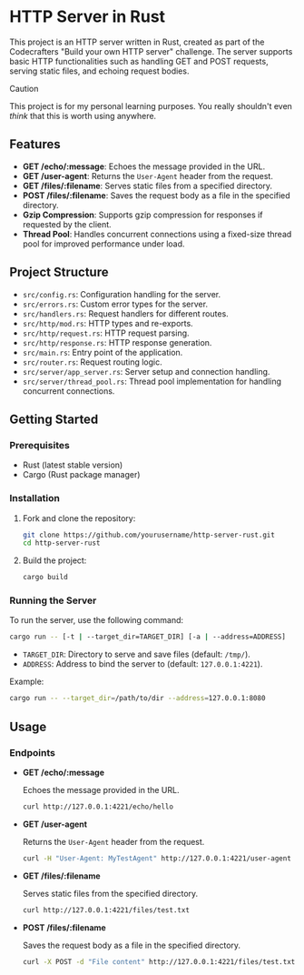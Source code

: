 # HTTP Server in Rust

This project is an HTTP server written in Rust, created as part of the Codecrafters "Build your own HTTP server" challenge. The server supports basic HTTP functionalities such as handling GET and POST requests, serving static files, and echoing request bodies.

> [!CAUTION]
> This project is for my personal learning purposes. You really shouldn't even _think_ that this is worth using anywhere.

## Features

- **GET /echo/:message**: Echoes the message provided in the URL.
- **GET /user-agent**: Returns the `User-Agent` header from the request.
- **GET /files/:filename**: Serves static files from a specified directory.
- **POST /files/:filename**: Saves the request body as a file in the specified directory.
- **Gzip Compression**: Supports gzip compression for responses if requested by the client.
- **Thread Pool**: Handles concurrent connections using a fixed-size thread pool for improved performance under load.

## Project Structure

- `src/config.rs`: Configuration handling for the server.
- `src/errors.rs`: Custom error types for the server.
- `src/handlers.rs`: Request handlers for different routes.
- `src/http/mod.rs`: HTTP types and re-exports.
- `src/http/request.rs`: HTTP request parsing.
- `src/http/response.rs`: HTTP response generation.
- `src/main.rs`: Entry point of the application.
- `src/router.rs`: Request routing logic.
- `src/server/app_server.rs`: Server setup and connection handling.
- `src/server/thread_pool.rs`: Thread pool implementation for handling concurrent connections.

## Getting Started

### Prerequisites

- Rust (latest stable version)
- Cargo (Rust package manager)

### Installation

1. Fork and clone the repository:

    ```sh
    git clone https://github.com/yourusername/http-server-rust.git
    cd http-server-rust
    ```

2. Build the project:

    ```sh
    cargo build
    ```

### Running the Server

To run the server, use the following command:

```sh
cargo run -- [-t | --target_dir=TARGET_DIR] [-a | --address=ADDRESS]
```

- `TARGET_DIR`: Directory to serve and save files (default: `/tmp/`).
- `ADDRESS`: Address to bind the server to (default: `127.0.0.1:4221`).

Example:

```sh
cargo run -- --target_dir=/path/to/dir --address=127.0.0.1:8080
```
<!--
### Testing

> [!WARNING]
> Tests are currently being rewritten, this project does not use TDD

The project includes unit tests for various components. To run the tests, use the following command:

```sh
cargo test
```

This will execute all the tests and display the results.
-->

## Usage

### Endpoints

- **GET /echo/:message**

    Echoes the message provided in the URL.

    ```sh
    curl http://127.0.0.1:4221/echo/hello
    ```

- **GET /user-agent**

    Returns the `User-Agent` header from the request.

    ```sh
    curl -H "User-Agent: MyTestAgent" http://127.0.0.1:4221/user-agent
    ```

- **GET /files/:filename**

    Serves static files from the specified directory.

    ```sh
    curl http://127.0.0.1:4221/files/test.txt
    ```

- **POST /files/:filename**

    Saves the request body as a file in the specified directory.

    ```sh
    curl -X POST -d "File content" http://127.0.0.1:4221/files/test.txt
    ```

<!--
TODO:

- [ ] handle subdir creation issue and add tests
- [ ] add more test coverage/fix existing tests
- [ ] flesh out error handling further
- [ ] add documentation
- [ ] add logging
- [ ] add benchmarks
- [ ] fork and refactor to use async/await
- [ ] clean up all the TODOs!
-->
